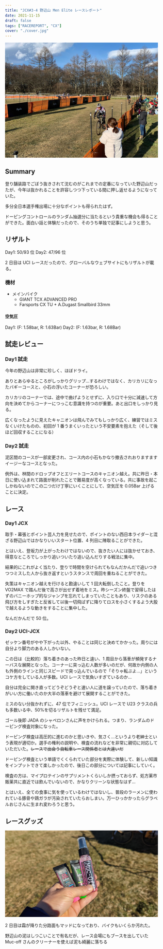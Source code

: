 ```yaml
---
title: "JCX#3-4 野辺山 Men Elite レースレポート"
date: 2021-11-15
draft: false
tags: ["RACEREPORT", "CX"]
cover: "./cover.jpg"
---
```


![cover](./cover.jpg)

## Summary

登り舗装路でごぼう抜きされて沈むのがこれまでの定番になっていた野辺山だったが、今年は抜かれることを許容しつつ下っている間に押し返せるようになっていた。

多分全日本選手権出場に十分なポイントも得られたはず。

ドーピングコントロールのランダム抽選分に当たるという貴重な機会も得ることができた。面白い話と体験だったので、そのうち単独で記事にしようと思う。

## リザルト

Day1: 50/93 位
Day2: 47/96 位

2 日目は UCI レースだったので、グローバルなウェブサイトにもリザルトが載る。

<LinkBox url="https://cyclocross24.com/race/11017/" />

### 機材

- メインバイク
  - GIANT TCX ADVANCED PRO
  - Farsports CX TU + A.Dugast Smallbird 33mm

#### 空気圧

Day1: (F: 1.58bar, R: 1.63Bar)
Day2: (F: 1.63bar, R: 1.68Bar)

<LinkBox url="https://www.amazon.co.jp/dp/B08Q7CF9R8/" isAmazonLink />

## 試走レビュー

### Day1 試走

今年の野辺山は非常に珍しく、ほぼドライ。

ありとあらゆるところがしっかりグリップ…するわけではなく、カリカリになったバギーコースと、小石の浮いたコーナーが恐ろしい。

カリカリのコーナーでは、途中で曲げようとせずに、入り口で十分に減速して方向を決めてからコーナーにつっこむ意識を持つのが重要。あと出口をしっかり見る。

広くなったように見えたキャニオンは飛んでみてもしっかり広く、練習ではミスなくいけたものの、初回が 1 番うまくいったという不安要素を抱えた（そして後ほど回収することになる）

### Day2 試走

泥区間のコースが一部変更され、コース内の小石もかなり撤去されおりますますイージーなコースとなった。

例外は、林間のドロップオフとエリートコースのキャニオン越え。共に昨日・本日に使い込まれて路面が削れたことで難易度が高くなっている。共に事故を起こしかねないのでこの二つだけ丁寧にいくことにして、空気圧を 0.05Bar 上げることに決定。

## レース

### Day1 JCX

取手・幕張とポイント芸人力を見せたので、ポイントのない西日本ライダーと混ざる野辺山ではかなりいいスタート位置、4 列目に陣取ることができた。

とはいえ、登坂力が上がったわけではないので、抜きたい人には抜かせておき、得意なところでしっかり追いついたり追い込んだりする戦法に集中。

結果的にこれがよく当たり、登りで時間を空けられてもなんだかんだで追いつきつつミスした人から抜き返すというスタンスで周回を重ねることができた。

失策はキャニオン越えを行けると勘違いして 1 回大転倒したこと。登りを VO2MAX で踏んだ後で高さが出せず着地をミス。昨シーズン終盤で習得したはずのバニーホップ的なジャンプを忘れてしまっていたこともあり、リスクのある飛び方をしすぎたと反省して以後一切飛ばずに降りてロスを小さくするよう大股で越えるような動きをすることに集中した。

なんだかんだで 50 位。

### Day2 UCI-JCX

ゼッケン番号がやや下がった以外、やることは同じと決めてかかった。周りには自分より脚力のある人しかいない。

この日は（比較的）落ち着きのあった昨日と違い、1 周目から落車が頻発するナーバスな展開となった。コーナーに突っ込む人数が多いのだが、何故か内側の人も外側のラインと同じスピードで突っ込んでいるので「そりゃ転ぶよ…」というコケ方をしている人が多数。UCI レースで気負いすぎているのか…

自分は完全に開き直ってどうぞどうぞと速い人に道を譲っていたので、落ち着きがいい方に働いたのか大半の落車を避けて展開することができた。

ミスのない分抜かれずに、47 位でフィニッシュ。UCI レースで U23 クラスの兵も多数いる中、50%を切るリザルトを残せて満足。

ゴール後即 JADA のシャペロンさんに声をかけられる。つまり、ランダムのドーピング検査対象になった。

ドーピング検査は高圧的に進むのかと思いきや、気さく…というより老紳士という表現が適切か。選手の権利の説明や、検査の流れなどを非常に親切に対応していただいた。~~レースで出会う自転車レース関係者とは大違いだ~~

ドーピング検査という単語でくくられていた部分を実際に体験して、新しい知識をインプットできて楽しかったので、後日この部分については記事にしていく。

検査の方は、マイプロテインのサプリメントくらいしか摂っておらず、処方薬市販薬共に直近では飲んでいないので、かなりクリーンな状態なはず…

とはいえ、全ての食事に気を使っているわけではないし、普段のラーメンに使われている豚骨や鶏ガラが汚染されていたらおしまい。万一ひっかかったらグラベルおじさんに生まれ変わろうと思う。

## レースグッズ

![mucoffの試供品たち](./mucoff.jpg)

2 日目は霜が降りた分路面もマッドになっており、バイクもいくらか汚れた。

野辺山の泥はしつこいことで有名だが、レース会場にもブースを出していた Muc-off さんのクリーナーを使えば泥も綺麗に落ちる

<LinkBox url="https://blog.gensobunya.net/post/2021/11/mucoff_cleaner/" />

<LinkBox url="https://www.amazon.co.jp/gp/product/B07T1YW9BW/" isAmazonLink />
